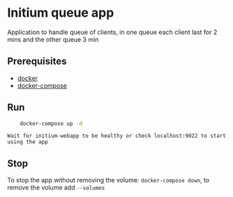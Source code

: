 # Initium queue app
Application to handle queue of clients, in one queue each client last for 2 mins and the other queue 3 min

## Prerequisites
 * [docker](https://docs.docker.com/get-docker/)
 * [docker-compose](https://docs.docker.com/compose/install/)

## Run

```bash
    docker-compose up -d
```
`Wait for initium-webapp to be healthy or check localhost:9022 to start using the app`

## Stop
To stop the app without removing the volume: `docker-compose down`, to remove the volume add `--volumes`
